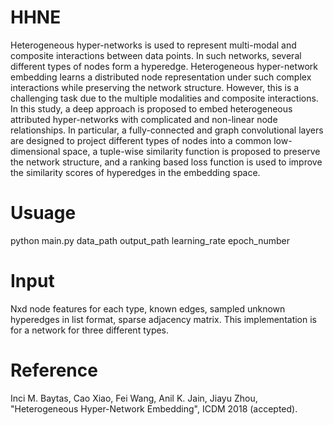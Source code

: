 # HHNE
Heterogeneous hyper-networks is used to represent multi-modal and composite interactions between data points. In such networks, several different types of nodes form a hyperedge. Heterogeneous hyper-network embedding learns a distributed node representation under such complex interactions while preserving the network structure. However, this is a challenging task due to the multiple modalities and composite interactions. In this
study, a deep approach is proposed to embed heterogeneous attributed
hyper-networks with complicated and non-linear node relationships. In particular, a fully-connected and graph convolutional layers are designed to project different
types of nodes into a common low-dimensional space, a
tuple-wise similarity function is proposed to preserve the network structure, and a ranking based loss function is used to improve the similarity scores of
hyperedges in the embedding space.

# Usuage
python main.py data_path output_path learning_rate epoch_number

# Input
Nxd node features for each type, known edges, sampled unknown hyperedges in list format, sparse adjacency matrix. This implementation is for a network for three different types.

# Reference
Inci M. Baytas, Cao Xiao, Fei Wang, Anil K. Jain, Jiayu Zhou, "Heterogeneous Hyper-Network Embedding", ICDM 2018 (accepted).

